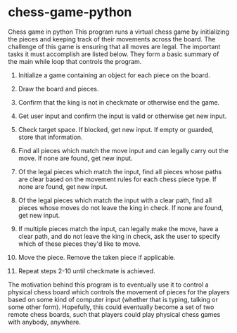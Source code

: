 # chess-game-python
Chess game in python 
This program runs a virtual chess game by initializing the pieces and keeping track of their
movements across the board. The challenge of this game is ensuring that all moves are legal.
The important tasks it must accomplish are listed below. They form a basic summary of the main
while loop that controls the program.

1. Initialize a game containing an object for each piece on the board.

2. Draw the board and pieces.

3. Confirm that the king is not in checkmate or otherwise end the game.

4. Get user input and confirm the input is valid or otherwise get new input.

5. Check target space. If blocked, get new input. If empty or guarded, store that information.

6. Find all pieces which match the move input and can legally carry out the move. If none are found, get new input.

7. Of the legal pieces which match the input, find all pieces whose paths are clear based on the movement rules for each chess piece type. If none are found, get new input.

8. Of the legal pieces which match the input with a clear path, find all pieces whose moves do not leave the king in check. If none are found, get new input.

9. If multiple pieces match the input, can legally make the move, have a clear path, and do not leave the king in check, ask the user to specify which of these pieces they'd like to move.

10. Move the piece. Remove the taken piece if applicable.

11. Repeat steps 2-10 until checkmate is achieved.

The motivation behind this program is to eventually use it to control a physical chess board which controls the movement of pieces
for the players based on some kind of computer input (whether that is typing, talking or some other form). Hopefully, this could
eventually become a set of two remote chess boards, such that players could play physical chess games with anybody, anywhere.

